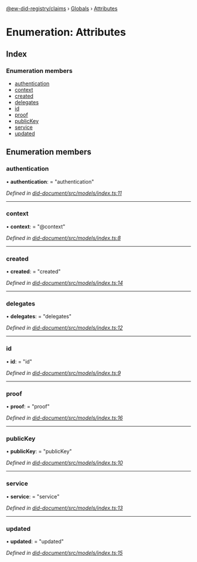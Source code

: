 [@ew-did-registry/claims](../README.md) › [Globals](../globals.md) › [Attributes](attributes.md)

# Enumeration: Attributes

## Index

### Enumeration members

* [authentication](attributes.md#authentication)
* [context](attributes.md#context)
* [created](attributes.md#created)
* [delegates](attributes.md#delegates)
* [id](attributes.md#id)
* [proof](attributes.md#proof)
* [publicKey](attributes.md#publickey)
* [service](attributes.md#service)
* [updated](attributes.md#updated)

## Enumeration members

###  authentication

• **authentication**: = "authentication"

*Defined in [did-document/src/models/index.ts:11](https://github.com/energywebfoundation/ew-did-registry/blob/f9a1db1/packages/did-document/src/models/index.ts#L11)*

___

###  context

• **context**: = "@context"

*Defined in [did-document/src/models/index.ts:8](https://github.com/energywebfoundation/ew-did-registry/blob/f9a1db1/packages/did-document/src/models/index.ts#L8)*

___

###  created

• **created**: = "created"

*Defined in [did-document/src/models/index.ts:14](https://github.com/energywebfoundation/ew-did-registry/blob/f9a1db1/packages/did-document/src/models/index.ts#L14)*

___

###  delegates

• **delegates**: = "delegates"

*Defined in [did-document/src/models/index.ts:12](https://github.com/energywebfoundation/ew-did-registry/blob/f9a1db1/packages/did-document/src/models/index.ts#L12)*

___

###  id

• **id**: = "id"

*Defined in [did-document/src/models/index.ts:9](https://github.com/energywebfoundation/ew-did-registry/blob/f9a1db1/packages/did-document/src/models/index.ts#L9)*

___

###  proof

• **proof**: = "proof"

*Defined in [did-document/src/models/index.ts:16](https://github.com/energywebfoundation/ew-did-registry/blob/f9a1db1/packages/did-document/src/models/index.ts#L16)*

___

###  publicKey

• **publicKey**: = "publicKey"

*Defined in [did-document/src/models/index.ts:10](https://github.com/energywebfoundation/ew-did-registry/blob/f9a1db1/packages/did-document/src/models/index.ts#L10)*

___

###  service

• **service**: = "service"

*Defined in [did-document/src/models/index.ts:13](https://github.com/energywebfoundation/ew-did-registry/blob/f9a1db1/packages/did-document/src/models/index.ts#L13)*

___

###  updated

• **updated**: = "updated"

*Defined in [did-document/src/models/index.ts:15](https://github.com/energywebfoundation/ew-did-registry/blob/f9a1db1/packages/did-document/src/models/index.ts#L15)*
